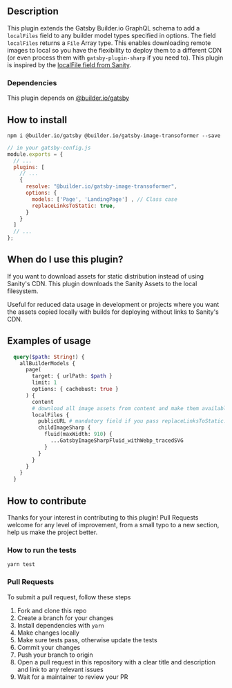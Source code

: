## Description

This plugin extends the Gatsby Builder.io GraphQL schema to add a `localFiles` field to any builder model types specified in options. The field `localFiles` returns a `File`  Array type. This enables downloading remote images to local so you have the flexibility to deploy them to a different CDN (or even process them with `gatsby-plugin-sharp` if you need to). This plugin is inspired by the [localFile field from Sanity](https://github.com/leanjs/gatsby-source-sanity-transform-images).


### Dependencies

This plugin depends on [@builder.io/gatsby](https://github.com/BuilderIO/builder/tree/master/packages/gatsby)

## How to install

`npm i @builder.io/gatsby @builder.io/gatsby-image-transoformer --save`

```js
// in your gatsby-config.js
module.exports = {
  // ...
  plugins: [
    // ...
    {
      resolve: "@builder.io/gatsby-image-transoformer",
      options: {
        models: ['Page', 'LandingPage'] , // Class case
        replaceLinksToStatic: true,
      }
    }
  ]
  // ...
};
```

## When do I use this plugin?

If you want to download assets for static distribution instead of using Sanity's CDN. This plugin downloads the Sanity Assets to the local filesystem.

Useful for reduced data usage in development or projects where you want the assets copied locally with builds for deploying without links to Sanity's CDN.

## Examples of usage

```GraphQL
  query($path: String!) {
    allBuilderModels {
      page(
        target: { urlPath: $path }
        limit: 1
        options: { cachebust: true }
      ) {
        content
        # download all image assets from content and make them available on localFiles Array
        localFiles {
          publicURL # mandatory field if you pass replaceLinksToStatic: true
          childImageSharp {
            fluid(maxWidth: 910) {
              ...GatsbyImageSharpFluid_withWebp_tracedSVG
            }
          }
        }
      }
    }
  }
```

## How to contribute

Thanks for your interest in contributing to this plugin! Pull Requests welcome for any level of improvement, from a small typo to a new section, help us make the project better.

### How to run the tests

`yarn test`

### Pull Requests

To submit a pull request, follow these steps

1. Fork and clone this repo
2. Create a branch for your changes
3. Install dependencies with `yarn`
4. Make changes locally
5. Make sure tests pass, otherwise update the tests
6. Commit your changes
7. Push your branch to origin
8. Open a pull request in this repository with a clear title and description and link to any relevant issues
9. Wait for a maintainer to review your PR
